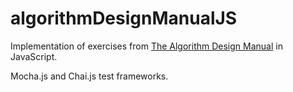# algorithmDesignManualJS

Implementation of exercises from [The Algorithm Design Manual](http://www.algorist.com/) in JavaScript.

Mocha.js and Chai.js test frameworks.
